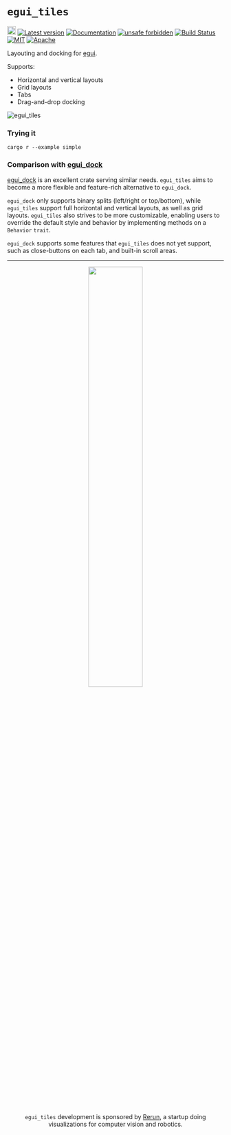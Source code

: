 # `egui_tiles`

[<img alt="github" src="https://img.shields.io/badge/github-rerun_io/egui_tiles-8da0cb?logo=github" height="20">](https://github.com/rerun-io/egui_tiles)
[![Latest version](https://img.shields.io/crates/v/egui_tiles.svg)](https://crates.io/crates/egui_tiles)
[![Documentation](https://docs.rs/egui_tiles/badge.svg)](https://docs.rs/egui_tiles)
[![unsafe forbidden](https://img.shields.io/badge/unsafe-forbidden-success.svg)](https://github.com/rust-secure-code/safety-dance/)
[![Build Status](https://github.com/rerun-io/egui_tiles/workflows/CI/badge.svg)](https://github.com/rerun-io/egui_tiles/actions?workflow=CI)
[![MIT](https://img.shields.io/badge/license-MIT-blue.svg)](https://github.com/rerun-io/egui_tiles/blob/master/LICENSE-MIT)
[![Apache](https://img.shields.io/badge/license-Apache-blue.svg)](https://github.com/rerun-io/egui_tiles/blob/master/LICENSE-APACHE)

Layouting and docking for [egui](https://github.com/rerun-io/egui).

Supports:
* Horizontal and vertical layouts
* Grid layouts
* Tabs
* Drag-and-drop docking

![egui_tiles](https://github.com/rerun-io/egui_tiles/assets/1148717/f86bee40-2506-4484-8a82-37ffdc805b81)

### Trying it
`cargo r --example simple`

### Comparison with [egui_dock](https://github.com/Adanos020/egui_dock)
[egui_dock](https://github.com/Adanos020/egui_dock) is an excellent crate serving similar needs. `egui_tiles` aims to become a more flexible and feature-rich alternative to `egui_dock`.

`egui_dock` only supports binary splits (left/right or top/bottom), while `egui_tiles` support full horizontal and vertical layouts, as well as grid layouts. `egui_tiles` also strives to be more customizable, enabling users to override the default style and behavior by implementing methods on a `Behavior` `trait`.

`egui_dock` supports some features that `egui_tiles` does not yet support, such as close-buttons on each tab, and built-in scroll areas.

---

<div align="center">
<img src="https://user-images.githubusercontent.com/1148717/236840584-f4795fb3-89e3-40ac-b570-ac2869e6e8fa.png" width="50%">

`egui_tiles` development is sponsored by [Rerun](https://www.rerun.io/), a startup doing<br>
visualizations for computer vision and robotics.
</div>
